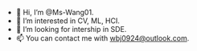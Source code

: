 - 👋 Hi, I’m @Ms-Wang01.
- 👀 I’m interested in CV, ML, HCI.
- 💞️ I’m looking for intership in SDE.
- 📫 You can contact me with wbj0924@outlook.com.

<!---
Ms-Wang01/Ms-Wang01 is a ✨ special ✨ repository because its `README.md` (this file) appears on your GitHub profile.
You can click the Preview link to take a look at your changes.
--->

